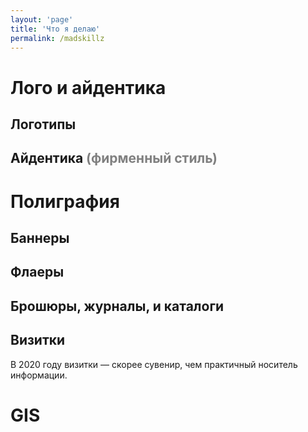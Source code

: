 ```yaml
---
layout: 'page'
title: 'Что я делаю'
permalink: /madskillz
---
```


<h1 class="wideGrey">Лого и айдентика</h1>
<h2>Логотипы</h2>
<h2>Айдентика <font color="grey">(фирменный стиль)</font></h2>
<h1 class="wideGrey">Полиграфия</h1>
<h2>Баннеры</h2>
<h2>Флаеры</h2>
<h2>Брошюры, журналы, и каталоги</h2>
<h2>Визитки</h2>
В 2020 году визитки — скорее сувенир, чем практичный носитель информации. 
<h1 class="wideGrey">GIS</h1>
<h2></h2>